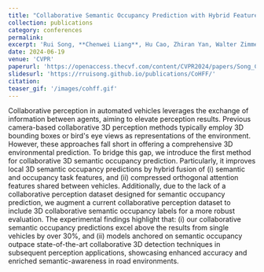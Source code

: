 ```yaml
---
title: "Collaborative Semantic Occupancy Prediction with Hybrid Feature Fusion in Connected Automated Vehicles"
collection: publications
category: conferences
permalink: 
excerpt: 'Rui Song, **Chenwei Liang**, Hu Cao, Zhiran Yan, Walter Zimmer, Markus Gross, Andreas Festag, Alois Knoll'
date: 2024-06-19
venue: 'CVPR'
paperurl: 'https://openaccess.thecvf.com/content/CVPR2024/papers/Song_Collaborative_Semantic_Occupancy_Prediction_with_Hybrid_Feature_Fusion_in_Connected_CVPR_2024_paper.pdf'
slidesurl: 'https://rruisong.github.io/publications/CoHFF/'
citation: 
teaser_gif: '/images/cohff.gif'
---
```


Collaborative perception in automated vehicles leverages the exchange of information between agents, aiming to elevate perception results. Previous camera-based collaborative 3D perception methods typically employ 3D bounding boxes or bird's eye views as representations of the environment. However, these approaches fall short in offering a comprehensive 3D environmental prediction. To bridge this gap, we introduce the first method for collaborative 3D semantic occupancy prediction. Particularly, it improves local 3D semantic occupancy predictions by hybrid fusion of (i) semantic and occupancy task features, and (ii) compressed orthogonal attention features shared between vehicles. Additionally, due to the lack of a collaborative perception dataset designed for semantic occupancy prediction, we augment a current collaborative perception dataset to include 3D collaborative semantic occupancy labels for a more robust evaluation. The experimental findings highlight that: (i) our collaborative semantic occupancy predictions excel above the results from single vehicles by over 30%, and (ii) models anchored on semantic occupancy outpace state-of-the-art collaborative 3D detection techniques in subsequent perception applications, showcasing enhanced accuracy and enriched semantic-awareness in road environments.
